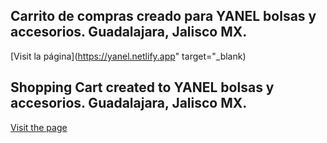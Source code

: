## Carrito de compras creado para YANEL bolsas y accesorios. Guadalajara, Jalisco MX.

[Visit la página](https://yanel.netlify.app" target="_blank)



## Shopping Cart created to YANEL bolsas y accesorios. Guadalajara, Jalisco MX.

[Visit the page](https://yanel.netlify.app?target=_blank)


